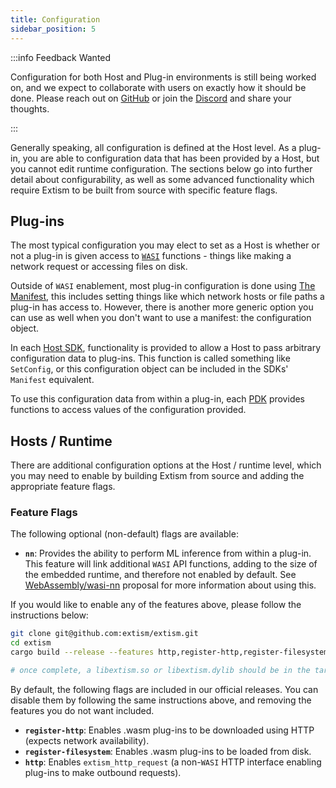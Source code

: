 ```yaml
---
title: Configuration
sidebar_position: 5
---
```


:::info Feedback Wanted

Configuration for both Host and Plug-in environments is still being worked on, and we expect to collaborate with users on exactly how it should be done. Please reach out on [GitHub](https://github.com/extism/extism) or join the [Discord](https://discord.gg/cx3usBCWnc) and share your thoughts.

:::

Generally speaking, all configuration is defined at the Host level. As a plug-in, you are able to configuration data that has been provided by a Host, but you cannot edit runtime configuration. The sections below go into further detail about configurability, as well as some advanced functionality which require Extism to be built from source with specific feature flags.

## Plug-ins

The most typical configuration you may elect to set as a Host is whether or not a plug-in is given access to [`WASI`](https://wasi.dev/) functions - things like making a network request or accessing files on disk.

Outside of `WASI` enablement, most plug-in configuration is done using [The Manifest](/docs/concepts/manifest), this includes setting things like which network hosts or file paths a plug-in has access to. However, there is another more generic option you can use as well when you don't want to use a manifest: the configuration object. 

In each [Host SDK](/docs/category/integrate-into-your-codebase/), functionality is provided to allow a Host to pass arbitrary configuration data to plug-ins. This function is called something like `SetConfig`, or this configuration object can be included in the SDKs' `Manifest` equivalent.

To use this configuration data from within a plug-in, each [PDK](/docs/category/write-a-plug-in/) provides functions to access values of the configuration provided.

## Hosts / Runtime

There are additional configuration options at the Host / runtime level, which you may need to enable by building Extism from source and adding the appropriate feature flags. 

### Feature Flags

The following optional (non-default) flags are available: 

- **`nn`**: Provides the ability to perform ML inference from within a plug-in. This feature will link additional `WASI` API functions, adding to the size of the embedded runtime, and therefore not enabled by default. See [WebAssembly/wasi-nn](https://github.com/WebAssembly/wasi-nn) proposal for more information about using this.

If you would like to enable any of the features above, please follow the instructions below: 

```sh
git clone git@github.com:extism/extism.git
cd extism
cargo build --release --features http,register-http,register-filesystem,nn

# once complete, a libextism.so or libextism.dylib should be in the target/release/ directory.
```

By default, the following flags are included in our official releases. You can disable them by following the same instructions above, and removing the features you do not want included.

- **`register-http`**: Enables .wasm plug-ins to be downloaded using HTTP (expects network availability).
- **`register-filesystem`**: Enables .wasm plug-ins to be loaded from disk.
- **`http`**: Enables `extism_http_request` (a non-`WASI` HTTP interface enabling plug-ins to make outbound requests).